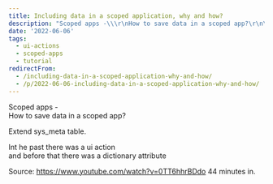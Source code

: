 ```yaml
---
title: Including data in a scoped application, why and how?
description: "Scoped apps -\\\r\nHow to save data in a scoped app?\r\n\r\nExtend sys_meta table.\r\n\r\nInt he past there was a ui action\\\r\nand before that there was a dictionary att..."
date: '2022-06-06'
tags:
  - ui-actions
  - scoped-apps
  - tutorial
redirectFrom:
  - /including-data-in-a-scoped-application-why-and-how/
  - /p/2022-06-06-including-data-in-a-scoped-application-why-and-how/
---
```


<!--StartFragment-->

Scoped apps -\
How to save data in a scoped app?

Extend sys_meta table.

Int he past there was a ui action\
and before that there was a dictionary attribute

<!--EndFragment-->

<!--StartFragment-->

Source: <https://www.youtube.com/watch?v=0TT6hhrBDdo> 44 minutes in.

<!--EndFragment-->